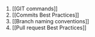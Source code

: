 
1. [[GIT commands]]
2. [[Commits Best Practices]]
3. [[Branch naming conventions]]
4. [[Pull request Best Practices]]

